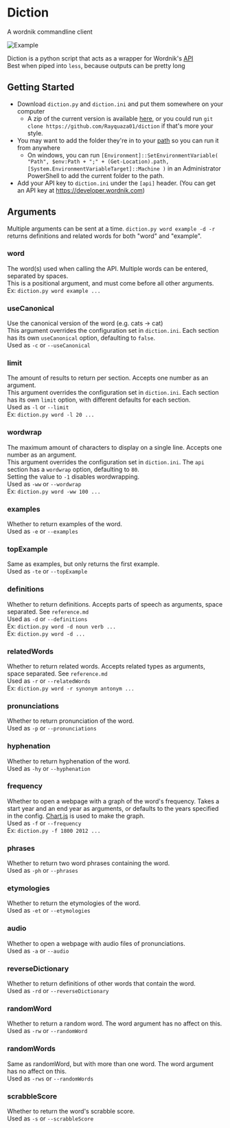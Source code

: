 # Diction
A wordnik commandline client

![Example](https://i.imgur.com/1tx0CbB.gif)

Diction is a python script that acts as a wrapper for Wordnik's [API](https://developer.wordnik.com)  
Best when piped into `less`, because outputs can be pretty long

## Getting Started
 * Download `diction.py` and `diction.ini` and put them somewhere on your computer
   * A zip of the current version is available [here](https://github.com/Rayquaza01/diction/archive/master.zip), or you could run `git clone https://github.com/Rayquaza01/diction` if that's more your style.
 * You may want to add the folder they're in to your [path](https://en.wikipedia.org/wiki/PATH_(variable)) so you can run it from anywhere
   * On windows, you can run `[Environment]::SetEnvironmentVariable( "Path", $env:Path + ";" + (Get-Location).path, [System.EnvironmentVariableTarget]::Machine )` in an Administrator PowerShell to add the current folder to the path.
 * Add your API key to `diction.ini` under the `[api]` header. (You can get an API key at https://developer.wordnik.com)

## Arguments
Multiple arguments can be sent at a time. `diction.py word example -d -r` returns definitions and related words for both "word" and "example".
### word
The word(s) used when calling the API. Multiple words can be entered, separated by spaces.  
This is a positional argument, and must come before all other arguments.  
Ex: `diction.py word example ...`
### useCanonical
Use the canonical version of the word (e.g. cats -> cat)  
This argument overrides the configuration set in `diction.ini`. Each section has its own `useCanonical` option, defaulting to `false`.  
Used as `-c` or `--useCanonical`
### limit
The amount of results to return per section. Accepts one number as an argument.  
This argument overrides the configuration set in `diction.ini`. Each section has its own `limit` option, with different defaults for each section.  
Used as `-l` or `--limit`  
Ex: `diction.py word -l 20 ...`
### wordwrap
The maximum amount of characters to display on a single line. Accepts one number as an argument.  
This argument overrides the configuration set in `diction.ini`. The `api` section has a `wordwrap` option, defaulting to `80`.  
Setting the value to `-1` disables wordwrapping.  
Used as `-ww` or `--wordwrap`  
Ex: `diction.py word -ww 100 ...`
### examples
Whether to return examples of the word.  
Used as `-e` or `--examples`
### topExample
Same as examples, but only returns the first example.  
Used as `-te` or `--topExample`
### definitions
Whether to return definitions. Accepts parts of speech as arguments, space separated. See `reference.md`  
Used as `-d` or `--definitions`  
Ex: `diction.py word -d noun verb ...`  
Ex: `diction.py word -d ...`
### relatedWords
Whether to return related words. Accepts related types as arguments, space separated. See `reference.md`  
Used as `-r` or `--relatedWords`  
Ex: `diction.py word -r synonym antonym ...`
### pronunciations
Whether to return pronunciation of the word.  
Used as `-p` or `--pronunciations`
### hyphenation
Whether to return hyphenation of the word.  
Used as `-hy` or `--hyphenation`
### frequency
Whether to open a webpage with a graph of the word's frequency. Takes a start year and an end year as arguments, or defaults to the years specified in the config.  [Chart.js](https://chartjs.org) is used to make the graph.  
Used as `-f` or `--frequency`  
Ex: `diction.py -f 1800 2012 ...`
### phrases
Whether to return two word phrases containing the word.  
Used as `-ph` or `--phrases`
### etymologies
Whether to return the etymologies of the word.  
Used as `-et` or `--etymologies`
### audio
Whether to open a webpage with audio files of pronunciations.  
Used as `-a` or `--audio`
### reverseDictionary
Whether to return definitions of other words that contain the word.  
Used as `-rd` or `--reverseDictionary`
### randomWord
Whether to return a random word. The word argument has no affect on this.
Used as `-rw` or `--randomWord`
### randomWords
Same as randomWord, but with more than one word. The word argument has no affect on this.  
Used as `-rws` or `--randomWords`
### scrabbleScore
Whether to return the word's scrabble score.  
Used as `-s` or `--scrabbleScore`
